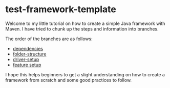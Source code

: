 # test-framework-template

Welcome to my little tutorial on how to create a simple Java framework with Maven. I have tried to chunk up the steps
and information into branches.

The order of the branches are as follows:
* [dependencies](dependencies)
* [folder-structure](folder-structure)
* [driver-setup](driver-setup)
* [feature setup](feature-setup)

I hope this helps beginners to get a slight understanding on how to create a framework from scratch and some good 
practices to follow. 